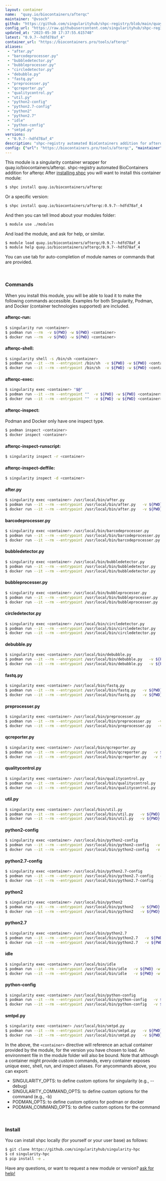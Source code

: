 ```yaml
---
layout: container
name:  "quay.io/biocontainers/afterqc"
maintainer: "@vsoch"
github: "https://github.com/singularityhub/shpc-registry/blob/main/quay.io/biocontainers/afterqc/container.yaml"
config_url: "https://raw.githubusercontent.com/singularityhub/shpc-registry/main/quay.io/biocontainers/afterqc/container.yaml"
updated_at: "2023-05-30 17:37:55.615748"
latest: "0.9.7--hdfd78af_4"
container_url: "https://biocontainers.pro/tools/afterqc"
aliases:
 - "after.py"
 - "barcodeprocesser.py"
 - "bubbledetector.py"
 - "bubbleprocesser.py"
 - "circledetector.py"
 - "debubble.py"
 - "fastq.py"
 - "preprocesser.py"
 - "qcreporter.py"
 - "qualitycontrol.py"
 - "util.py"
 - "python2-config"
 - "python2.7-config"
 - "python2"
 - "python2.7"
 - "idle"
 - "python-config"
 - "smtpd.py"
versions:
 - "0.9.7--hdfd78af_4"
description: "shpc-registry automated BioContainers addition for afterqc"
config: {"url": "https://biocontainers.pro/tools/afterqc", "maintainer": "@vsoch", "description": "shpc-registry automated BioContainers addition for afterqc", "latest": {"0.9.7--hdfd78af_4": "sha256:5b4c109c25ac7808e9506097993854ba7fd06c542466b3606eb566452e91cb60"}, "tags": {"0.9.7--hdfd78af_4": "sha256:5b4c109c25ac7808e9506097993854ba7fd06c542466b3606eb566452e91cb60"}, "docker": "quay.io/biocontainers/afterqc", "aliases": {"after.py": "/usr/local/bin/after.py", "barcodeprocesser.py": "/usr/local/bin/barcodeprocesser.py", "bubbledetector.py": "/usr/local/bin/bubbledetector.py", "bubbleprocesser.py": "/usr/local/bin/bubbleprocesser.py", "circledetector.py": "/usr/local/bin/circledetector.py", "debubble.py": "/usr/local/bin/debubble.py", "fastq.py": "/usr/local/bin/fastq.py", "preprocesser.py": "/usr/local/bin/preprocesser.py", "qcreporter.py": "/usr/local/bin/qcreporter.py", "qualitycontrol.py": "/usr/local/bin/qualitycontrol.py", "util.py": "/usr/local/bin/util.py", "python2-config": "/usr/local/bin/python2-config", "python2.7-config": "/usr/local/bin/python2.7-config", "python2": "/usr/local/bin/python2", "python2.7": "/usr/local/bin/python2.7", "idle": "/usr/local/bin/idle", "python-config": "/usr/local/bin/python-config", "smtpd.py": "/usr/local/bin/smtpd.py"}}
---
```


This module is a singularity container wrapper for quay.io/biocontainers/afterqc.
shpc-registry automated BioContainers addition for afterqc
After [installing shpc](#install) you will want to install this container module:


```bash
$ shpc install quay.io/biocontainers/afterqc
```

Or a specific version:

```bash
$ shpc install quay.io/biocontainers/afterqc:0.9.7--hdfd78af_4
```

And then you can tell lmod about your modules folder:

```bash
$ module use ./modules
```

And load the module, and ask for help, or similar.

```bash
$ module load quay.io/biocontainers/afterqc/0.9.7--hdfd78af_4
$ module help quay.io/biocontainers/afterqc/0.9.7--hdfd78af_4
```

You can use tab for auto-completion of module names or commands that are provided.

<br>

### Commands

When you install this module, you will be able to load it to make the following commands accessible.
Examples for both Singularity, Podman, and Docker (container technologies supported) are included.

#### afterqc-run:

```bash
$ singularity run <container>
$ podman run --rm  -v ${PWD} -w ${PWD} <container>
$ docker run --rm  -v ${PWD} -w ${PWD} <container>
```

#### afterqc-shell:

```bash
$ singularity shell -s /bin/sh <container>
$ podman run --it --rm --entrypoint /bin/sh  -v ${PWD} -w ${PWD} <container>
$ docker run --it --rm --entrypoint /bin/sh  -v ${PWD} -w ${PWD} <container>
```

#### afterqc-exec:

```bash
$ singularity exec <container> "$@"
$ podman run --it --rm --entrypoint ""  -v ${PWD} -w ${PWD} <container> "$@"
$ docker run --it --rm --entrypoint ""  -v ${PWD} -w ${PWD} <container> "$@"
```

#### afterqc-inspect:

Podman and Docker only have one inspect type.

```bash
$ podman inspect <container>
$ docker inspect <container>
```

#### afterqc-inspect-runscript:

```bash
$ singularity inspect -r <container>
```

#### afterqc-inspect-deffile:

```bash
$ singularity inspect -d <container>
```


#### after.py

```bash
$ singularity exec <container> /usr/local/bin/after.py
$ podman run --it --rm --entrypoint /usr/local/bin/after.py   -v ${PWD} -w ${PWD} <container> -c " $@"
$ docker run --it --rm --entrypoint /usr/local/bin/after.py   -v ${PWD} -w ${PWD} <container> -c " $@"
```


#### barcodeprocesser.py

```bash
$ singularity exec <container> /usr/local/bin/barcodeprocesser.py
$ podman run --it --rm --entrypoint /usr/local/bin/barcodeprocesser.py   -v ${PWD} -w ${PWD} <container> -c " $@"
$ docker run --it --rm --entrypoint /usr/local/bin/barcodeprocesser.py   -v ${PWD} -w ${PWD} <container> -c " $@"
```


#### bubbledetector.py

```bash
$ singularity exec <container> /usr/local/bin/bubbledetector.py
$ podman run --it --rm --entrypoint /usr/local/bin/bubbledetector.py   -v ${PWD} -w ${PWD} <container> -c " $@"
$ docker run --it --rm --entrypoint /usr/local/bin/bubbledetector.py   -v ${PWD} -w ${PWD} <container> -c " $@"
```


#### bubbleprocesser.py

```bash
$ singularity exec <container> /usr/local/bin/bubbleprocesser.py
$ podman run --it --rm --entrypoint /usr/local/bin/bubbleprocesser.py   -v ${PWD} -w ${PWD} <container> -c " $@"
$ docker run --it --rm --entrypoint /usr/local/bin/bubbleprocesser.py   -v ${PWD} -w ${PWD} <container> -c " $@"
```


#### circledetector.py

```bash
$ singularity exec <container> /usr/local/bin/circledetector.py
$ podman run --it --rm --entrypoint /usr/local/bin/circledetector.py   -v ${PWD} -w ${PWD} <container> -c " $@"
$ docker run --it --rm --entrypoint /usr/local/bin/circledetector.py   -v ${PWD} -w ${PWD} <container> -c " $@"
```


#### debubble.py

```bash
$ singularity exec <container> /usr/local/bin/debubble.py
$ podman run --it --rm --entrypoint /usr/local/bin/debubble.py   -v ${PWD} -w ${PWD} <container> -c " $@"
$ docker run --it --rm --entrypoint /usr/local/bin/debubble.py   -v ${PWD} -w ${PWD} <container> -c " $@"
```


#### fastq.py

```bash
$ singularity exec <container> /usr/local/bin/fastq.py
$ podman run --it --rm --entrypoint /usr/local/bin/fastq.py   -v ${PWD} -w ${PWD} <container> -c " $@"
$ docker run --it --rm --entrypoint /usr/local/bin/fastq.py   -v ${PWD} -w ${PWD} <container> -c " $@"
```


#### preprocesser.py

```bash
$ singularity exec <container> /usr/local/bin/preprocesser.py
$ podman run --it --rm --entrypoint /usr/local/bin/preprocesser.py   -v ${PWD} -w ${PWD} <container> -c " $@"
$ docker run --it --rm --entrypoint /usr/local/bin/preprocesser.py   -v ${PWD} -w ${PWD} <container> -c " $@"
```


#### qcreporter.py

```bash
$ singularity exec <container> /usr/local/bin/qcreporter.py
$ podman run --it --rm --entrypoint /usr/local/bin/qcreporter.py   -v ${PWD} -w ${PWD} <container> -c " $@"
$ docker run --it --rm --entrypoint /usr/local/bin/qcreporter.py   -v ${PWD} -w ${PWD} <container> -c " $@"
```


#### qualitycontrol.py

```bash
$ singularity exec <container> /usr/local/bin/qualitycontrol.py
$ podman run --it --rm --entrypoint /usr/local/bin/qualitycontrol.py   -v ${PWD} -w ${PWD} <container> -c " $@"
$ docker run --it --rm --entrypoint /usr/local/bin/qualitycontrol.py   -v ${PWD} -w ${PWD} <container> -c " $@"
```


#### util.py

```bash
$ singularity exec <container> /usr/local/bin/util.py
$ podman run --it --rm --entrypoint /usr/local/bin/util.py   -v ${PWD} -w ${PWD} <container> -c " $@"
$ docker run --it --rm --entrypoint /usr/local/bin/util.py   -v ${PWD} -w ${PWD} <container> -c " $@"
```


#### python2-config

```bash
$ singularity exec <container> /usr/local/bin/python2-config
$ podman run --it --rm --entrypoint /usr/local/bin/python2-config   -v ${PWD} -w ${PWD} <container> -c " $@"
$ docker run --it --rm --entrypoint /usr/local/bin/python2-config   -v ${PWD} -w ${PWD} <container> -c " $@"
```


#### python2.7-config

```bash
$ singularity exec <container> /usr/local/bin/python2.7-config
$ podman run --it --rm --entrypoint /usr/local/bin/python2.7-config   -v ${PWD} -w ${PWD} <container> -c " $@"
$ docker run --it --rm --entrypoint /usr/local/bin/python2.7-config   -v ${PWD} -w ${PWD} <container> -c " $@"
```


#### python2

```bash
$ singularity exec <container> /usr/local/bin/python2
$ podman run --it --rm --entrypoint /usr/local/bin/python2   -v ${PWD} -w ${PWD} <container> -c " $@"
$ docker run --it --rm --entrypoint /usr/local/bin/python2   -v ${PWD} -w ${PWD} <container> -c " $@"
```


#### python2.7

```bash
$ singularity exec <container> /usr/local/bin/python2.7
$ podman run --it --rm --entrypoint /usr/local/bin/python2.7   -v ${PWD} -w ${PWD} <container> -c " $@"
$ docker run --it --rm --entrypoint /usr/local/bin/python2.7   -v ${PWD} -w ${PWD} <container> -c " $@"
```


#### idle

```bash
$ singularity exec <container> /usr/local/bin/idle
$ podman run --it --rm --entrypoint /usr/local/bin/idle   -v ${PWD} -w ${PWD} <container> -c " $@"
$ docker run --it --rm --entrypoint /usr/local/bin/idle   -v ${PWD} -w ${PWD} <container> -c " $@"
```


#### python-config

```bash
$ singularity exec <container> /usr/local/bin/python-config
$ podman run --it --rm --entrypoint /usr/local/bin/python-config   -v ${PWD} -w ${PWD} <container> -c " $@"
$ docker run --it --rm --entrypoint /usr/local/bin/python-config   -v ${PWD} -w ${PWD} <container> -c " $@"
```


#### smtpd.py

```bash
$ singularity exec <container> /usr/local/bin/smtpd.py
$ podman run --it --rm --entrypoint /usr/local/bin/smtpd.py   -v ${PWD} -w ${PWD} <container> -c " $@"
$ docker run --it --rm --entrypoint /usr/local/bin/smtpd.py   -v ${PWD} -w ${PWD} <container> -c " $@"
```



In the above, the `<container>` directive will reference an actual container provided
by the module, for the version you have chosen to load. An environment file in the
module folder will also be bound. Note that although a container
might provide custom commands, every container exposes unique exec, shell, run, and
inspect aliases. For anycommands above, you can export:

 - SINGULARITY_OPTS: to define custom options for singularity (e.g., --debug)
 - SINGULARITY_COMMAND_OPTS: to define custom options for the command (e.g., -b)
 - PODMAN_OPTS: to define custom options for podman or docker
 - PODMAN_COMMAND_OPTS: to define custom options for the command

<br>

### Install

You can install shpc locally (for yourself or your user base) as follows:

```bash
$ git clone https://github.com/singularityhub/singularity-hpc
$ cd singularity-hpc
$ pip install -e .
```

Have any questions, or want to request a new module or version? [ask for help!](https://github.com/singularityhub/singularity-hpc/issues)